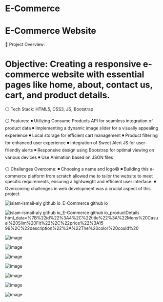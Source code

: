 # E-Commerce
# E-Commerce Website

📌 Project Overview:

# Objective: Creating a responsive e-commerce website with essential pages like home, about, contact us, cart, and product details.

⚪ Tech Stack:
HTML5, CSS3, JS, Bootstrap

⚪ Features:
◾ Utilizing Consume Products API for seamless integration of product data
◾ Implementing a dynamic image slider for a visually appealing experience
◾ Local storage for efficient cart management
◾ Product filtering for enhanced user experience
◾ Integration of Sweet Alert JS for user-friendly alerts
◾ Responsive design using Bootstrap for optimal viewing on various devices
◾ Use Animation based on JSON files

⚪ Challenges Overcome:
◾ Choosing a name and logo😅
◾ Building this e-commerce platform from scratch allowed me to tailor the website to meet specific requirements, ensuring a lightweight and efficient user interface.
◾ Overcoming challenges in web development was a crucial aspect of this project.

![islam-ismail-aly github io_E-Commerce github io](https://github.com/Islam-Ismail-Aly/E-Commerce.github.io/assets/23121933/de893844-56a7-4a8a-8bd4-42f3eb9d77b4)

![islam-ismail-aly github io_E-Commerce github io_productDetails html_data=%7B%22id%22%3A4%2C%22title%22%3A%22Mens%20Casual%20Slim%20Fit%22%2C%22price%22%3A15 99%2C%22description%22%3A%22The%20color%20could%20](https://github.com/Islam-Ismail-Aly/E-Commerce.github.io/assets/23121933/92427bf4-dec0-4bd4-a435-272a0cb53370)


![image](https://github.com/Islam-Ismail-Aly/E-Commerce.github.io/assets/23121933/5d20295c-209d-453a-8460-d998f26d44f5)

![image](https://github.com/Islam-Ismail-Aly/E-Commerce.github.io/assets/23121933/6cccf0f5-1777-4d6b-ac2b-3a23d5c115b4)

![image](https://github.com/Islam-Ismail-Aly/E-Commerce.github.io/assets/23121933/db1e598c-51a4-4328-b285-cd0e10424b0b)

![image](https://github.com/Islam-Ismail-Aly/E-Commerce.github.io/assets/23121933/79cb512c-04cb-4e4d-a7ee-f1a5cc8ba262)

![image](https://github.com/Islam-Ismail-Aly/E-Commerce.github.io/assets/23121933/700b6ec5-e21a-4870-a0b6-dc4c4deb445c)

![image](https://github.com/Islam-Ismail-Aly/E-Commerce.github.io/assets/23121933/b338a321-ab10-4f09-98c2-bd2bbef9d113)

![image](https://github.com/Islam-Ismail-Aly/E-Commerce.github.io/assets/23121933/73be6ef1-9e37-4f74-b9f8-94e5d9671bea)





